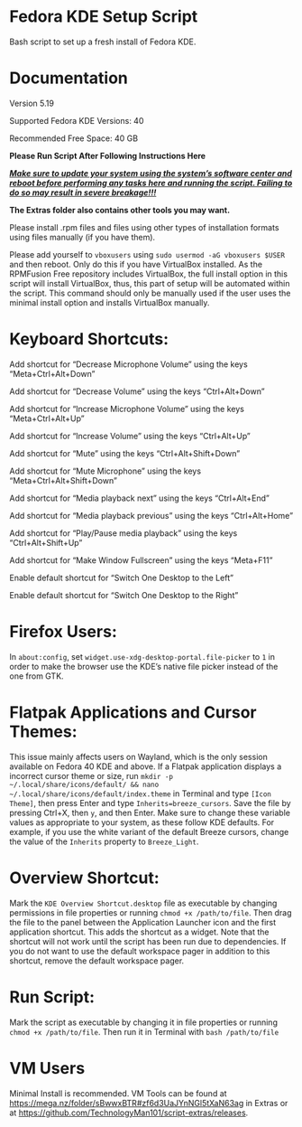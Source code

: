 # Fedora KDE Setup Script
Bash script to set up a fresh install of Fedora KDE.


# Documentation

Version 5.19

Supported Fedora KDE Versions: 40

Recommended Free Space: 40 GB

**Please Run Script After Following Instructions Here**

<ins>_**Make sure to update your system using the system’s software center and reboot before performing any tasks here and running the script. Failing to do so may result in severe breakage!!!**_</ins>

**The Extras folder also contains other tools you may want.**


Please install .rpm files and files using other types of installation formats using files manually (if you have them).

Please add yourself to `vboxusers` using `sudo usermod -aG vboxusers $USER` and then reboot. Only do this if you have VirtualBox installed. As the RPMFusion Free repository includes VirtualBox, the full install option in this script will install VirtualBox, thus, this part of setup will be automated within the script. This command should only be manually used if the user uses the minimal install option and installs VirtualBox manually. 


# Keyboard Shortcuts:

Add shortcut for “Decrease Microphone Volume” using the keys “Meta+Ctrl+Alt+Down”

Add shortcut for “Decrease Volume” using the keys “Ctrl+Alt+Down”

Add shortcut for “Increase Microphone Volume” using the keys “Meta+Ctrl+Alt+Up”

Add shortcut for “Increase Volume” using the keys “Ctrl+Alt+Up”

Add shortcut for “Mute” using the keys “Ctrl+Alt+Shift+Down”

Add shortcut for “Mute Microphone” using the keys “Meta+Ctrl+Alt+Shift+Down”

Add shortcut for “Media playback next” using the keys “Ctrl+Alt+End”

Add shortcut for “Media playback previous” using the keys “Ctrl+Alt+Home”

Add shortcut for “Play/Pause media playback” using the keys “Ctrl+Alt+Shift+Up”

Add shortcut for “Make Window Fullscreen” using the keys “Meta+F11”

Enable default shortcut for “Switch One Desktop to the Left”

Enable default shortcut for “Switch One Desktop to the Right”


# Firefox Users:

In `about:config`, set `widget.use-xdg-desktop-portal.file-picker` to `1` in order to make the browser use the KDE’s native file picker instead of the one from GTK. 


# Flatpak Applications and Cursor Themes:

This issue mainly affects users on Wayland, which is the only session available on Fedora 40 KDE and above. If a Flatpak application displays a incorrect cursor theme or size, run `mkdir -p ~/.local/share/icons/default/ && nano ~/.local/share/icons/default/index.theme` in Terminal and type `[Icon Theme]`, then press Enter and type `Inherits=breeze_cursors`. Save the file by pressing Ctrl+X, then `y`, and then Enter. Make sure to change these variable values as appropriate to your system, as these follow KDE defaults. For example, if you use the white variant of the default Breeze cursors, change the value of the `Inherits` property to `Breeze_Light`. 


# Overview Shortcut:

Mark the `KDE Overview Shortcut.desktop` file as executable by changing permissions in file properties or running `chmod +x /path/to/file`. Then drag the file to the panel between the Application Launcher icon and the first application shortcut. This adds the shortcut as a widget. Note that the shortcut will not work until the script has been run due to dependencies. If you do not want to use the default workspace pager in addition to this shortcut, remove the default workspace pager. 


# Run Script:

Mark the script as executable by changing it in file properties or running `chmod +x /path/to/file`. Then run it in Terminal with `bash /path/to/file`


# VM Users

Minimal Install is recommended. VM Tools can be found at https://mega.nz/folder/sBwwxBTR#zf6d3UaJYnNGl5tXaN63ag in Extras or at https://github.com/TechnologyMan101/script-extras/releases.
